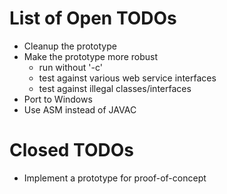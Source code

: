 List of Open TODOs
==================

* Cleanup the prototype
* Make the prototype more robust
    * run without '-c'
    * test against various web service interfaces
    * test against illegal classes/interfaces
* Port to Windows
* Use ASM instead of JAVAC

Closed TODOs
============

* Implement a prototype for proof-of-concept
